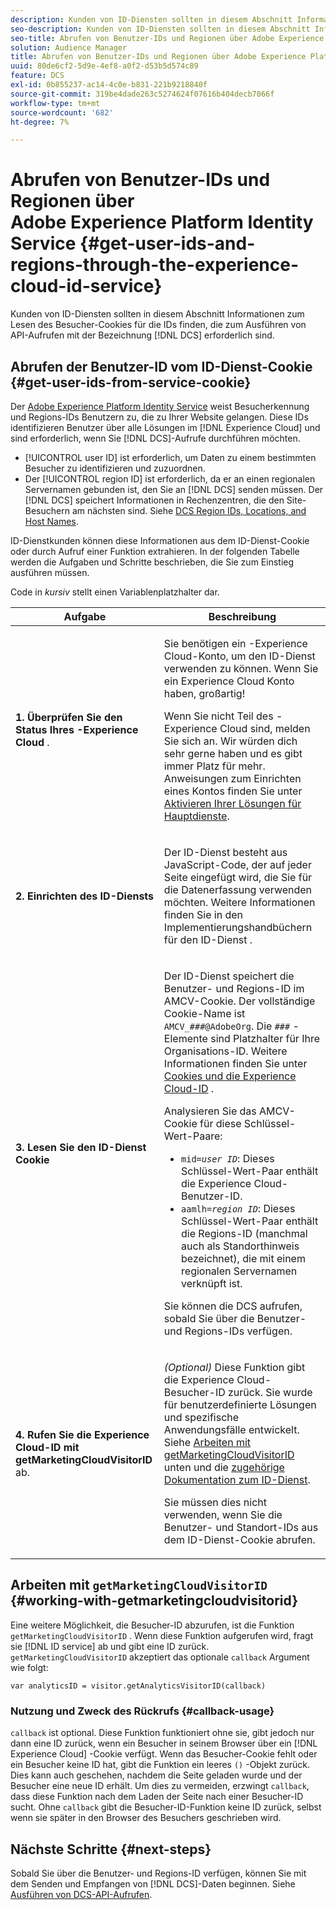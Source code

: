 ```yaml
---
description: Kunden von ID-Diensten sollten in diesem Abschnitt Informationen zum Lesen des Besucher-Cookies für die IDs finden, die zum Ausführen von DCS-API-Aufrufen erforderlich sind.
seo-description: Kunden von ID-Diensten sollten in diesem Abschnitt Informationen zum Lesen des Besucher-Cookies für die IDs finden, die zum Ausführen von DCS-API-Aufrufen erforderlich sind.
seo-title: Abrufen von Benutzer-IDs und Regionen über Adobe Experience Platform Identity Service
solution: Audience Manager
title: Abrufen von Benutzer-IDs und Regionen über Adobe Experience Platform Identity Service
uuid: 80de6cf2-5d9e-4ef8-a0f2-d53b5d574c89
feature: DCS
exl-id: 0b855237-ac14-4c0e-b831-221b9218840f
source-git-commit: 319be4dade263c5274624f07616b404decb7066f
workflow-type: tm+mt
source-wordcount: '682'
ht-degree: 7%

---
```


# Abrufen von Benutzer-IDs und Regionen über Adobe Experience Platform Identity Service {#get-user-ids-and-regions-through-the-experience-cloud-id-service}

Kunden von ID-Diensten sollten in diesem Abschnitt Informationen zum Lesen des Besucher-Cookies für die IDs finden, die zum Ausführen von API-Aufrufen mit der Bezeichnung [!DNL DCS] erforderlich sind.

## Abrufen der Benutzer-ID vom ID-Dienst-Cookie {#get-user-ids-from-service-cookie}

Der [Adobe Experience Platform Identity Service](https://experienceleague.adobe.com/docs/id-service/using/home.html) weist Besucherkennung und Regions-IDs Benutzern zu, die zu Ihrer Website gelangen. Diese IDs identifizieren Benutzer über alle Lösungen im [!DNL Experience Cloud] und sind erforderlich, wenn Sie [!DNL DCS]-Aufrufe durchführen möchten.

* [!UICONTROL user ID] ist erforderlich, um Daten zu einem bestimmten Besucher zu identifizieren und zuzuordnen.
* Der [!UICONTROL region ID] ist erforderlich, da er an einen regionalen Servernamen gebunden ist, den Sie an [!DNL DCS] senden müssen. Der [!DNL DCS] speichert Informationen in Rechenzentren, die den Site-Besuchern am nächsten sind. Siehe [DCS Region IDs, Locations, and Host Names](../../../api/dcs-intro/dcs-api-reference/dcs-regions.md).

ID-Dienstkunden können diese Informationen aus dem ID-Dienst-Cookie oder durch Aufruf einer Funktion extrahieren. In der folgenden Tabelle werden die Aufgaben und Schritte beschrieben, die Sie zum Einstieg ausführen müssen.

Code in *kursiv* stellt einen Variablenplatzhalter dar.

<table id="table_660EBE1C24DD4FBE9DCE5191836C9135"> 
 <thead> 
  <tr> 
   <th colname="col1" class="entry"> Aufgabe </th> 
   <th colname="col2" class="entry"> Beschreibung </th> 
  </tr> 
 </thead>
 <tbody> 
  <tr> 
   <td colname="col1"> <p> <b>1. Überprüfen Sie den Status Ihres <span class="keyword">-Experience Cloud</span></b> . </p> </td> 
   <td colname="col2"> <p>Sie benötigen ein <span class="keyword">-Experience Cloud</span>-Konto, um den ID-Dienst verwenden zu können. Wenn Sie ein <span class="keyword"> Experience Cloud</span> Konto haben, großartig! </p> <p> Wenn Sie nicht Teil des <span class="keyword">-Experience Cloud</span> sind, melden Sie sich an. Wir würden dich sehr gerne haben und es gibt immer Platz für mehr. Anweisungen zum Einrichten eines Kontos finden Sie unter <a href="https://experienceleague.adobe.com/docs/core-services/interface/about-core-services/core-services.html" format="https" scope="external"> Aktivieren Ihrer Lösungen für Hauptdienste</a>. </p> </td> 
  </tr> 
  <tr> 
   <td colname="col1"> <p> <b>2. Einrichten des ID-Diensts <span class="keyword"></span></b> </p> </td> 
   <td colname="col2"> <p>Der ID-Dienst <span class="keyword"></span> besteht aus JavaScript-Code, der auf jeder Seite eingefügt wird, die Sie für die Datenerfassung verwenden möchten. Weitere Informationen finden Sie in den Implementierungshandbüchern für den ID-Dienst <a href="https://experienceleague.adobe.com/docs/id-service/using/implementation/implementation-guides.html" format="https" scope="external"></a> . </p> </td> 
  </tr> 
  <tr> 
   <td colname="col1"> <p> <b>3. Lesen Sie den <span class="keyword"> ID-Dienst</span> Cookie</b> </p> </td> 
   <td colname="col2"> <p>Der ID-Dienst <span class="keyword"></span> speichert die Benutzer- und Regions-ID im AMCV-Cookie. Der vollständige Cookie-Name ist <code>AMCV_<i>###</i>@AdobeOrg</code>. Die <code><i>###</i></code> -Elemente sind Platzhalter für Ihre Organisations-ID. Weitere Informationen finden Sie unter <a href="https://experienceleague.adobe.com/docs/id-service/using/intro/cookies.html" format="https" scope="external"> Cookies und die Experience Cloud-ID</a> . </p> <p>Analysieren Sie das AMCV-Cookie für diese Schlüssel-Wert-Paare: </p> <p> 
     <ul id="ul_502ECFCDDD084D448B5EDC4E5C0909C1"> 
      <li id="li_662FFA36AC854E699D50A183B161D654"> <code>mid=<i>user ID</i></code>: Dieses Schlüssel-Wert-Paar enthält die  <span class="keyword"> Experience </span> Cloud-Benutzer-ID. </li> 
      <li id="li_65422233187B4217B50DC52DBD58F404"> <code>aamlh=<i>region ID</i></code>: Dieses Schlüssel-Wert-Paar enthält die Regions-ID (manchmal auch als  <span class="term"> Standorthinweis</span> bezeichnet), die mit einem regionalen Servernamen verknüpft ist. </li> 
     </ul> </p> <p>Sie können die <span class="wintitle"> DCS</span> aufrufen, sobald Sie über die Benutzer- und Regions-IDs verfügen. </p> </td> 
  </tr> 
  <tr> 
   <td colname="col1"> <p> <b>4. Rufen Sie die <span class="keyword"> Experience Cloud-ID</span> mit getMarketingCloudVisitorID</b> ab. </p> </td> 
   <td colname="col2"> <p><i>(Optional)</i> Diese Funktion gibt die  <span class="keyword"> Experience </span> Cloud-Besucher-ID zurück. Sie wurde für benutzerdefinierte Lösungen und spezifische Anwendungsfälle entwickelt. Siehe <a href="../../../api/dcs-intro/dcs-s2s/dcs-mcid-ids.md#working-with-getmarketingcloudvisitorid"> Arbeiten mit getMarketingCloudVisitorID</a> unten und die <a href="https://experienceleague.adobe.com/docs/id-service/using/id-service-api/methods/getmcvid.html" format="https" scope="external"> zugehörige Dokumentation zum ID-Dienst</a>. </p> <p>Sie müssen dies nicht verwenden, wenn Sie die Benutzer- und Standort-IDs aus dem ID-Dienst-Cookie abrufen. </p> </td> 
  </tr> 
 </tbody> 
</table>

## Arbeiten mit `getMarketingCloudVisitorID` {#working-with-getmarketingcloudvisitorid}

Eine weitere Möglichkeit, die Besucher-ID abzurufen, ist die Funktion `getMarketingCloudVisitorID` . Wenn diese Funktion aufgerufen wird, fragt sie [!DNL ID service] ab und gibt eine ID zurück. `getMarketingCloudVisitorID` akzeptiert das optionale  `callback` Argument wie folgt:

`var analyticsID = visitor.getAnalyticsVisitorID(callback)`

### Nutzung und Zweck des Rückrufs {#callback-usage}

`callback` ist optional. Diese Funktion funktioniert ohne sie, gibt jedoch nur dann eine ID zurück, wenn ein Besucher in seinem Browser über ein [!DNL Experience Cloud] -Cookie verfügt. Wenn das Besucher-Cookie fehlt oder ein Besucher keine ID hat, gibt die Funktion ein leeres `()` -Objekt zurück. Dies kann auch geschehen, nachdem die Seite geladen wurde und der Besucher eine neue ID erhält. Um dies zu vermeiden, erzwingt `callback`, dass diese Funktion nach dem Laden der Seite nach einer Besucher-ID sucht. Ohne `callback` gibt die Besucher-ID-Funktion keine ID zurück, selbst wenn sie später in den Browser des Besuchers geschrieben wird.

## Nächste Schritte {#next-steps}

Sobald Sie über die Benutzer- und Regions-ID verfügen, können Sie mit dem Senden und Empfangen von [!DNL DCS]-Daten beginnen. Siehe [Ausführen von DCS-API-Aufrufen](../../../api/dcs-intro/dcs-s2s/dcs-s2s-calls.md).
